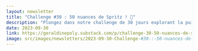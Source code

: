 ```yaml
---
layout: newsletter
title: "Challenge #30 : 50 nuances de Spritz ! 🍹"
description: "Plongez dans notre challenge de 30 jours explorant la puissance et la vitalité du rouge. Découvrez comment cette couleur stimule l'appétit dans les restaurants, influence notre humeur et évoque la force, la sensualité et la joie. Apprenez pourquoi le rouge est à la fois un symbole d'énergie et de convivialité. Rejoignez-nous dans cette aventure colorée et enrichissez-vous de nos connaissances et passions partagées. Abonnez-vous à notre newsletter pour plus d'insights sur les couleurs et la décoration."
date: 2023-09-30
link: https://geraldinepoly.substack.com/p/challenge-30-50-nuances-de-spritz
image: src/images/newsletters/2023-09-30-Challenge-#30-:-50-nuances-de-Spritz-!-🍹.jpeg
---
```

